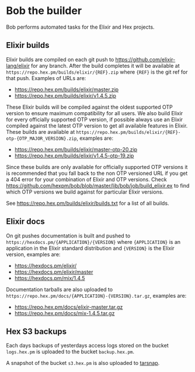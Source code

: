 # Bob the builder

Bob performs automated tasks for the Elixir and Hex projects.

## Elixir builds

Elixir builds are compiled on each git push to https://github.com/elixir-lang/elixir for any branch. After the build completes it will be available at `https://repo.hex.pm/builds/elixir/{REF}.zip` where `{REF}` is the git ref for that push. Examples of URLs are:

  * https://repo.hex.pm/builds/elixir/master.zip
  * https://repo.hex.pm/builds/elixir/v1.4.5.zip

These Elixir builds will be compiled against the oldest supported OTP version to ensure maximum compatibility for all users. We also build Elixir for every officially supported OTP version, if possible always use an Elixir compiled against the latest OTP version to get all available features in Elixir. These builds are available at `https://repo.hex.pm/builds/elixir/{REF}-otp-{OTP_MAJOR_VERSION}.zip`, examples are:

  * https://repo.hex.pm/builds/elixir/master-otp-20.zip
  * https://repo.hex.pm/builds/elixir/v1.4.5-otp-19.zip

Since these builds are only available for officially supported OTP versions it is recommended that you fall back to the non OTP versioned URL if you get a 404 error for your combination of Elixir and OTP versions. Check https://github.com/hexpm/bob/blob/master/lib/bob/job/build_elixir.ex to find which OTP versions we build against for particular Elixir versions.

See https://repo.hex.pm/builds/elixir/builds.txt for a list of all builds.

## Elixir docs

On  git pushes documentation is built and pushed to `https://hexdocs.pm/{APPLICATION}/{VERSION}` where `{APPLICATION}` is an application in the Elixir standard distribution and `{VERSION}` is the Elixir version, examples are:

  * https://hexdocs.pm/elixir/
  * https://hexdocs.pm/elixir/master
  * https://hexdocs.pm/mix/1.4.5

Documentation tarballs are also uploaded to `https://repo.hex.pm/docs/{APPLICATION}-{VERSION}.tar.gz`, examples are:

  * https://repo.hex.pm/docs/elixir-master.tar.gz
  * https://repo.hex.pm/docs/mix-1.4.5.tar.gz

## Hex S3 backups

Each days backups of yesterdays access logs stored on the bucket `logs.hex.pm` is uploaded to the bucket `backup.hex.pm`.

A snapshot of the bucket `s3.hex.pm` is also uploaded to [tarsnap](https://www.tarsnap.com).
